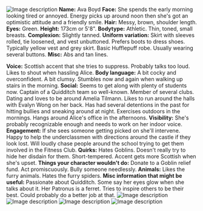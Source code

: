 ![Image description](https://i.imgur.com/A5No6HG.png)
**Name:** Ava Boyd
**Face:** She spends the early morning looking tired or annoyed. Energy picks up around noon then she's got an optimistic attitude and a friendly smile.
**Hair:** Messy, brown, shoulder length.
**Eyes:** Green.
**Height:** 173cm or 5'8".
**Bodytype:** Athletic. Thin, toned, small breasts.
**Complexion:** Slightly tanned.
**Uniform variation:** Skirt with sleeves rolled, tie loosened, and vest unbuttoned. Prefers boots to dress shoes. Typically yellow vest and grey skirt. Basic Hufflepuff robe. Usually wearing several buttons.
**Misc:** Abs and tan lines.

**Voice:** Scottish accent that she tries to suppress. Probably talks too loud. Likes to shout when hassling Alice.
**Body language:** A bit cocky and overconfident. A bit clumsy. Stumbles now and again when walking up stairs in the morning.
**Social:** Seems to get along with plenty of students now. Captain of a Quidditch team so well-known. Member of several clubs. Dating and loves to be around Amelia Tilmann. Likes to run around the halls with Evalyn Wong on her back. Has had several detentions in the past for hitting bullies and sneaking around at night. Exercises outdoors in the mornings. Hangs around Alice's office in the afternoons.
**Visibility:** She's probably recognizable enough and needs to work on her indoor voice.
**Engagement:** If she sees someone getting picked on she'll intervene. Happy to help the underclassmen with directions around the castle if they look lost. Will loudly chase people around the school trying to get them involved in the Fitness Club.
**Quirks:** Hates Goblins. Doesn't really try to hide her disdain for them. Short-tempered. Accent gets more Scottish when she's upset.
**Things your character wouldn't do:** Donate to a Goblin relief fund. Act promiscuously. Bully someone needlessly.
**Animals:** Likes the furry animals. Hates the furry spiders.
**Misc information that might be useful:** Passionate about Quidditch. Some say her eyes glow when she talks about it. Her Patronus is a ferret. Tries to inspire others to be their best. Could probably do a better job at that.
![Image description](https://i.imgur.com/PeBoa4B.png)
![Image description](https://i.imgur.com/nrRsq1u.jpg)
![Image description](https://i.imgur.com/ozQNYqN.png)
![Image description](https://i.imgur.com/9Ngy8FS.jpg)